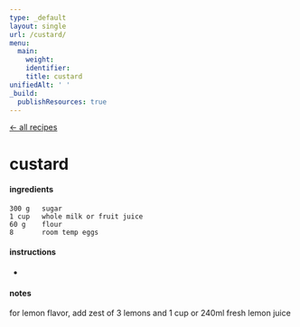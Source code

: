 ```yaml
---
type: _default
layout: single
url: /custard/
menu:
  main:
    weight:
    identifier:
    title: custard
unifiedAlt: ' '
_build:
  publishResources: true
---
```

[← all recipes](/recipes/)
# custard

#### ingredients
	300 g   sugar
	1 cup   whole milk or fruit juice
	60 g    flour
	8       room temp eggs


#### instructions
-

#### notes
for lemon flavor, add zest of 3 lemons and 1 cup or 240ml fresh lemon juice

